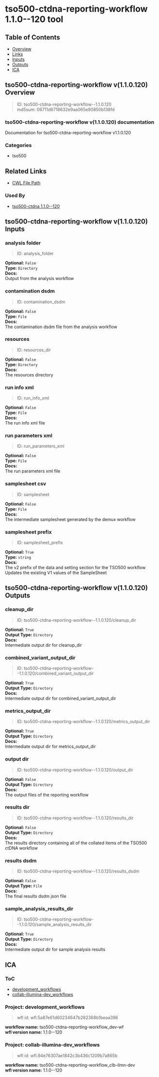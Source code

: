 
tso500-ctdna-reporting-workflow 1.1.0--120 tool
===============================================

## Table of Contents
  
- [Overview](#tso500-ctdna-reporting-workflow-v110120-overview)  
- [Links](#related-links)  
- [Inputs](#tso500-ctdna-reporting-workflow-v110120-inputs)  
- [Outputs](#tso500-ctdna-reporting-workflow-v110120-outputs)  
- [ICA](#ica)  


## tso500-ctdna-reporting-workflow v(1.1.0.120) Overview



  
> ID: tso500-ctdna-reporting-workflow--1.1.0.120  
> md5sum: 06711d6718632e9aa065e90850b138fd

### tso500-ctdna-reporting-workflow v(1.1.0.120) documentation
  
Documentation for tso500-ctdna-reporting-workflow v1.1.0.120

### Categories
  
- tso500  


## Related Links
  
- [CWL File Path](../../../../../../tools/tso500-ctdna-reporting-workflow/1.1.0--120/tso500-ctdna-reporting-workflow__1.1.0--120.cwl)  


### Used By
  
- [tso500-ctdna 1.1.0--120](../../../workflows/tso500-ctdna/1.1.0--120/tso500-ctdna__1.1.0--120.md)  

  


## tso500-ctdna-reporting-workflow v(1.1.0.120) Inputs

### analysis folder



  
> ID: analysis_folder
  
**Optional:** `False`  
**Type:** `Directory`  
**Docs:**  
Output from the analysis workflow


### contamination dsdm



  
> ID: contamination_dsdm
  
**Optional:** `False`  
**Type:** `File`  
**Docs:**  
The contamination dsdm file from the analysis workflow


### resources



  
> ID: resources_dir
  
**Optional:** `False`  
**Type:** `Directory`  
**Docs:**  
The resources directory


### run info xml



  
> ID: run_info_xml
  
**Optional:** `False`  
**Type:** `File`  
**Docs:**  
The run info xml file


### run parameters xml



  
> ID: run_parameters_xml
  
**Optional:** `False`  
**Type:** `File`  
**Docs:**  
The run parameters xml file


### samplesheet csv



  
> ID: samplesheet
  
**Optional:** `False`  
**Type:** `File`  
**Docs:**  
The intermediate samplesheet generated by the demux workflow


### samplesheet prefix



  
> ID: samplesheet_prefix
  
**Optional:** `True`  
**Type:** `string`  
**Docs:**  
The v2 prefix of the data and setting section for the TSO500 workflow
Updates the existing V1 values of the SampleSheet

  


## tso500-ctdna-reporting-workflow v(1.1.0.120) Outputs

### cleanup_dir



  
> ID: tso500-ctdna-reporting-workflow--1.1.0.120/cleanup_dir  

  
**Optional:** `True`  
**Output Type:** `Directory`  
**Docs:**  
Intermediate output dir for cleanup_dir
  


### combined_variant_output_dir



  
> ID: tso500-ctdna-reporting-workflow--1.1.0.120/combined_variant_output_dir  

  
**Optional:** `True`  
**Output Type:** `Directory`  
**Docs:**  
Intermediate output dir for combined_variant_output_dir
  


### metrics_output_dir



  
> ID: tso500-ctdna-reporting-workflow--1.1.0.120/metrics_output_dir  

  
**Optional:** `True`  
**Output Type:** `Directory`  
**Docs:**  
Intermediate output dir for metrics_output_dir
  


### output dir



  
> ID: tso500-ctdna-reporting-workflow--1.1.0.120/output_dir  

  
**Optional:** `False`  
**Output Type:** `Directory`  
**Docs:**  
The output files of the reporting workflow
  


### results dir



  
> ID: tso500-ctdna-reporting-workflow--1.1.0.120/results_dir  

  
**Optional:** `False`  
**Output Type:** `Directory`  
**Docs:**  
The results directory containing all of the collated items of the TSO500 ctDNA workflow
  


### results dsdm



  
> ID: tso500-ctdna-reporting-workflow--1.1.0.120/results_dsdm  

  
**Optional:** `False`  
**Output Type:** `File`  
**Docs:**  
The final results dsdm json file
  


### sample_analysis_results_dir



  
> ID: tso500-ctdna-reporting-workflow--1.1.0.120/sample_analysis_results_dir  

  
**Optional:** `True`  
**Output Type:** `Directory`  
**Docs:**  
Intermediate output dir for sample analysis results
  

  


## ICA

### ToC
  
- [development_workflows](#project-development_workflows)  
- [collab-illumina-dev_workflows](#project-collab-illumina-dev_workflows)  


### Project: development_workflows


> wfl id: wfl.5a87e61d60234647b282368b1beaa396  

  
**workflow name:** tso500-ctdna-reporting-workflow_dev-wf  
**wfl version name:** 1.1.0--120  


### Project: collab-illumina-dev_workflows


> wfl id: wfl.94e76307ae1842c3b436c1209b7a865b  

  
**workflow name:** tso500-ctdna-reporting-workflow_clb-ilmn-dev  
**wfl version name:** 1.1.0--120  

  

